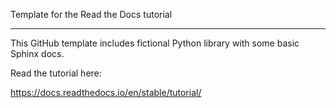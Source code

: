Template for the Read the Docs tutorial

---

This GitHub template includes fictional Python library
with some basic Sphinx docs.

Read the tutorial here:

https://docs.readthedocs.io/en/stable/tutorial/

